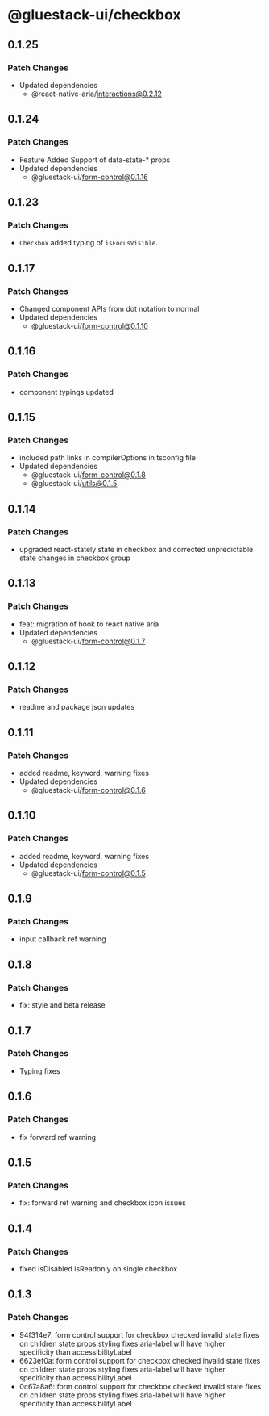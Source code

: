 # @gluestack-ui/checkbox

## 0.1.25

### Patch Changes

- Updated dependencies
  - @react-native-aria/interactions@0.2.12

## 0.1.24

### Patch Changes

- Feature
  Added Support of data-state-\* props
- Updated dependencies
  - @gluestack-ui/form-control@0.1.16

## 0.1.23

### Patch Changes

- `Checkbox` added typing of `isFocusVisible`.

## 0.1.17

### Patch Changes

- Changed component APIs from dot notation to normal
- Updated dependencies
  - @gluestack-ui/form-control@0.1.10

## 0.1.16

### Patch Changes

- component typings updated

## 0.1.15

### Patch Changes

- included path links in compilerOptions in tsconfig file
- Updated dependencies
  - @gluestack-ui/form-control@0.1.8
  - @gluestack-ui/utils@0.1.5

## 0.1.14

### Patch Changes

- upgraded react-stately state in checkbox and corrected unpredictable state changes in checkbox group

## 0.1.13

### Patch Changes

- feat: migration of hook to react native aria
- Updated dependencies
  - @gluestack-ui/form-control@0.1.7

## 0.1.12

### Patch Changes

- readme and package json updates

## 0.1.11

### Patch Changes

- added readme, keyword, warning fixes
- Updated dependencies
  - @gluestack-ui/form-control@0.1.6

## 0.1.10

### Patch Changes

- added readme, keyword, warning fixes
- Updated dependencies
  - @gluestack-ui/form-control@0.1.5

## 0.1.9

### Patch Changes

- input callback ref warning

## 0.1.8

### Patch Changes

- fix: style and beta release

## 0.1.7

### Patch Changes

- Typing fixes

## 0.1.6

### Patch Changes

- fix forward ref warning

## 0.1.5

### Patch Changes

- fix: forward ref warning and checkbox icon issues

## 0.1.4

### Patch Changes

- fixed isDisabled isReadonly on single checkbox

## 0.1.3

### Patch Changes

- 94f314e7: form control support for checkbox
  checked invalid state fixes on children
  state props styling fixes
  aria-label will have higher specificity than accessibilityLabel
- 6623ef0a: form control support for checkbox
  checked invalid state fixes on children
  state props styling fixes
  aria-label will have higher specificity than accessibilityLabel
- 0c67a8a6: form control support for checkbox
  checked invalid state fixes on children
  state props styling fixes
  aria-label will have higher specificity than accessibilityLabel
